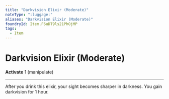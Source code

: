 ```yaml
---
title: "Darkvision Elixir (Moderate)"
noteType: ":luggage:"
aliases: "Darkvision Elixir (Moderate)"
foundryId: Item.F6uDT9ls21PhOjMP
tags:
  - Item
---
```


# Darkvision Elixir (Moderate)

**Activate** 1 (manipulate)

* * *

After you drink this elixir, your sight becomes sharper in darkness. You gain darkvision for 1 hour.


